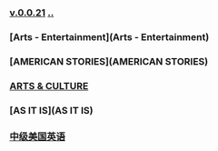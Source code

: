 ### [v.0.0.21](https://github.com/littleflute/english/edit/master/voa/readme.md) [..](..)

### [Arts - Entertainment](Arts - Entertainment)
### [AMERICAN STORIES](AMERICAN STORIES)
### [ARTS & CULTURE](ARTS_CULTURE)
### [AS IT IS](AS IT IS)
### [中级美国英语](Intermediate_American_English)
